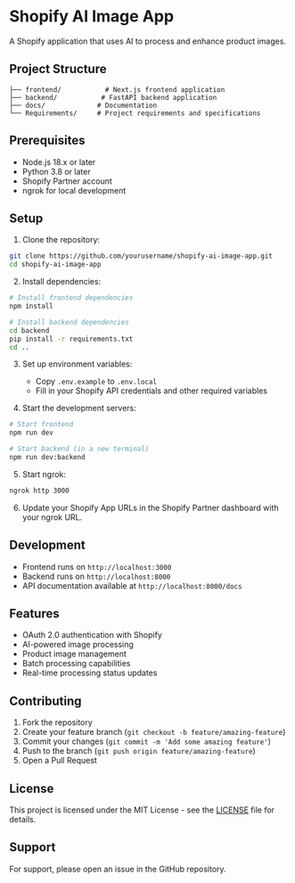 # Shopify AI Image App

A Shopify application that uses AI to process and enhance product images.

## Project Structure

```
├── frontend/           # Next.js frontend application
├── backend/           # FastAPI backend application
├── docs/             # Documentation
└── Requirements/     # Project requirements and specifications
```

## Prerequisites

- Node.js 18.x or later
- Python 3.8 or later
- Shopify Partner account
- ngrok for local development

## Setup

1. Clone the repository:
```bash
git clone https://github.com/yourusername/shopify-ai-image-app.git
cd shopify-ai-image-app
```

2. Install dependencies:
```bash
# Install frontend dependencies
npm install

# Install backend dependencies
cd backend
pip install -r requirements.txt
cd ..
```

3. Set up environment variables:
   - Copy `.env.example` to `.env.local`
   - Fill in your Shopify API credentials and other required variables

4. Start the development servers:
```bash
# Start frontend
npm run dev

# Start backend (in a new terminal)
npm run dev:backend
```

5. Start ngrok:
```bash
ngrok http 3000
```

6. Update your Shopify App URLs in the Shopify Partner dashboard with your ngrok URL.

## Development

- Frontend runs on `http://localhost:3000`
- Backend runs on `http://localhost:8000`
- API documentation available at `http://localhost:8000/docs`

## Features

- OAuth 2.0 authentication with Shopify
- AI-powered image processing
- Product image management
- Batch processing capabilities
- Real-time processing status updates

## Contributing

1. Fork the repository
2. Create your feature branch (`git checkout -b feature/amazing-feature`)
3. Commit your changes (`git commit -m 'Add some amazing feature'`)
4. Push to the branch (`git push origin feature/amazing-feature`)
5. Open a Pull Request

## License

This project is licensed under the MIT License - see the [LICENSE](LICENSE) file for details.

## Support

For support, please open an issue in the GitHub repository.
